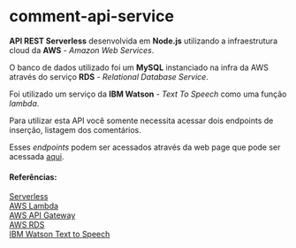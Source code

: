 # comment-api-service

<b>API REST Serverless</b> desenvolvida em <b>Node.js</b> utilizando a infraestrutura cloud da <b>AWS</b> - <i>Amazon Web Services</i>.

O banco de dados utilizado foi um <b>MySQL</b> instanciado na infra da AWS através do serviço <b>RDS</b> - <i>Relational Database Service</i>.

Foi utilizado um serviço da <b>IBM Watson</b> - <i>Text To Speech</i> como uma função <i>lambda</i>.

Para utilizar esta API você somente necessita acessar dois endpoints de inserção, listagem dos comentários.

Esses <i>endpoints</i> podem ser acessados através da web page que pode ser acessada <a href="https://github.com/fabiorocha22/comment-web-page">aqui</a>.

#### Referências:

[Serverless](https://www.serverless.com/)
<br/>[AWS Lambda](https://aws.amazon.com/pt/lambda/)
<br/>[AWS API Gateway](https://aws.amazon.com/pt/api-gateway/)
<br/>[AWS RDS](https://aws.amazon.com/pt/rds/)
<br/>[IBM Watson Text to Speech](https://www.ibm.com/br-pt/cloud/watson-text-to-speech)
